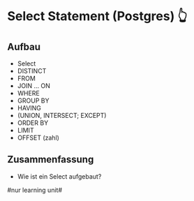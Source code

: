 # Select Statement (Postgres) 👆

## Aufbau

- Select
- DISTINCT
- FROM 
- JOIN … ON
- WHERE
- GROUP BY
- HAVING
- (UNION, INTERSECT; EXCEPT)
- ORDER BY
- LIMIT
- OFFSET (zahl)

## Zusammenfassung
- Wie ist ein Select aufgebaut?

#nur learning unit#